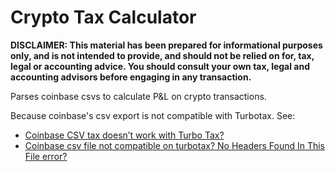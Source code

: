 # Crypto Tax Calculator

**DISCLAIMER: This material has been prepared for informational purposes only, and is not intended to provide, and should not be relied on for, tax, legal or accounting advice. You should consult your own tax, legal and accounting advisors before engaging in any transaction.**

Parses coinbase csvs to calculate P&L on crypto transactions.

Because coinbase's csv export is not compatible with Turbotax.  See:
- [Coinbase CSV tax doesn’t work with Turbo Tax?](https://www.reddit.com/r/CoinBase/comments/kwbw3w/coinbase_csv_tax_doesnt_work_with_turbo_tax/)
- [Coinbase csv file not compatible on turbotax? No Headers Found In This File error?](https://ttlc.intuit.com/community/taxes/discussion/coinbase-csv-file-not-compatible-on-turbotax-no-headers-found-in-this-file-error/00/1820285)
